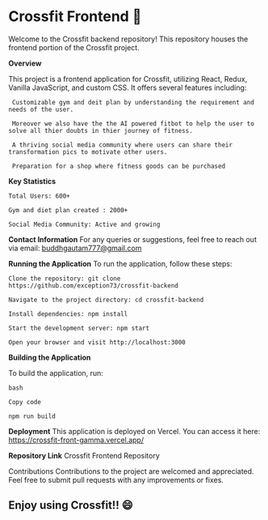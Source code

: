 <h1>Crossfit Frontend 🚀 </h1>

Welcome to the Crossfit backend repository! This repository houses the frontend portion of the Crossfit project.

**Overview**

This project is a frontend application for Crossfit, utilizing React, Redux, Vanilla JavaScript, and custom CSS. It offers several features including:
     
     Customizable gym and deit plan by understanding the requirement and needs of the user.
     
     Moreover we also have the the AI powered fitbot to help the user to solve all thier doubts in thier journey of fitness.
     
     A thriving social media community where users can share their transformation pics to motivate other users.
     
     Preparation for a shop where fitness goods can be purchased

**Key Statistics**

    Total Users: 600+

    Gym and diet plan created : 2000+
   
    Social Media Community: Active and growing

**Contact Information**
For any queries or suggestions, feel free to reach out via email: buddhgautam777@gmail.com

**Running the Application**
To run the application, follow these steps:

    Clone the repository: git clone https://github.com/exception73/crossfit-backend
    
    Navigate to the project directory: cd crossfit-backend
    
    Install dependencies: npm install
    
    Start the development server: npm start
    
    Open your browser and visit http://localhost:3000

**Building the Application**

To build the application, run:

    bash
    
    Copy code
    
    npm run build

**Deployment**
This application is deployed on Vercel. You can access it here: https://crossfit-front-gamma.vercel.app/

**Repository Link**
Crossfit Frontend Repository

Contributions
Contributions to the project are welcomed and appreciated. Feel free to submit pull requests with any improvements or fixes.

<h2>Enjoy using Crossfit!! 😄 </h2>
